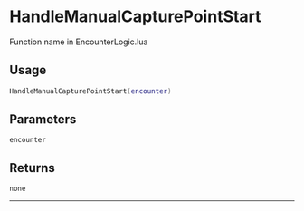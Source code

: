 # HandleManualCapturePointStart
Function name in EncounterLogic.lua
## Usage
```lua
HandleManualCapturePointStart(encounter)
```
## Parameters
`encounter`
## Returns
`none`

---